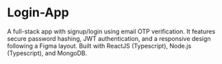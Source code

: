 # Login-App
A full-stack app with signup/login using email OTP verification. It features secure password hashing, JWT authentication, and a responsive design following a Figma layout. Built with ReactJS (Typescript), Node.js (Typescript), and MongoDB.
